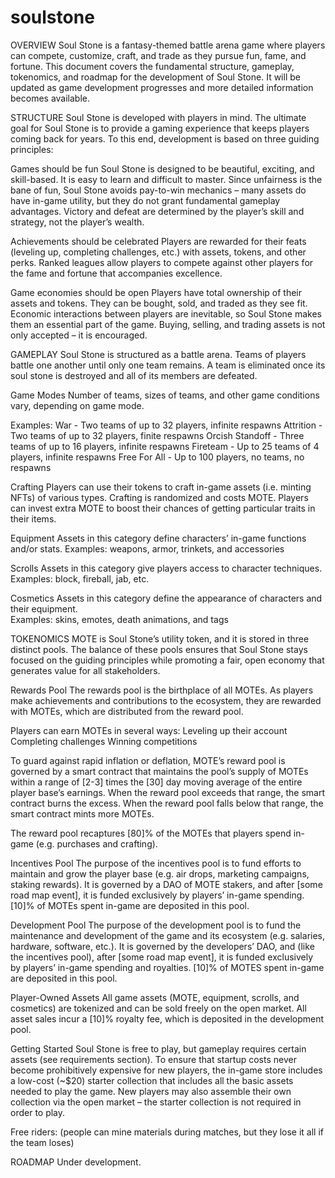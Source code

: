# soulstone

OVERVIEW
Soul Stone is a fantasy-themed battle arena game where players can compete, customize, craft, and trade as they pursue fun, fame, and fortune. This document covers the fundamental structure, gameplay, tokenomics, and roadmap for the development of Soul Stone.  It will be updated as game development progresses and more detailed information becomes available.


STRUCTURE
Soul Stone is developed with players in mind.  The ultimate goal for Soul Stone is to provide a gaming experience that keeps players coming back for years.  To this end, development is based on three guiding principles:

Games should be fun
Soul Stone is designed to be beautiful, exciting, and skill-based.  It is easy to learn and difficult to master.  Since unfairness is the bane of fun, Soul Stone avoids pay-to-win mechanics – many assets do have in-game utility, but they do not grant fundamental gameplay advantages.  Victory and defeat are determined by the player’s skill and strategy, not the player’s wealth.

Achievements should be celebrated
Players are rewarded for their feats (leveling up, completing challenges, etc.) with assets, tokens, and other perks.  Ranked leagues allow players to compete against other players for the fame and fortune that accompanies excellence.

Game economies should be open
Players have total ownership of their assets and tokens.  They can be bought, sold, and traded as they see fit.  Economic interactions between players are inevitable, so Soul Stone makes them an essential part of the game.  Buying, selling, and trading assets is not only accepted – it is encouraged.


GAMEPLAY
Soul Stone is structured as a battle arena.  Teams of players battle one another until only one team remains.  A team is eliminated once its soul stone is destroyed and all of its members are defeated.

Game Modes
Number of teams, sizes of teams, and other game conditions vary, depending on game mode.  

Examples:
War - Two teams of up to 32 players, infinite respawns
Attrition - Two teams of up to 32 players, finite respawns
Orcish Standoff - Three teams of up to 16 players, infinite respawns
Fireteam - Up to 25 teams of 4 players, infinite respawns
Free For All - Up to 100 players, no teams, no respawns

Crafting
Players can use their tokens to craft in-game assets (i.e. minting NFTs) of various types.  Crafting is randomized and costs MOTE.  Players can invest extra MOTE to boost their chances of getting particular traits in their items.

Equipment
Assets in this category define characters’ in-game functions and/or stats. 
Examples: weapons, armor, trinkets, and accessories

Scrolls
Assets in this category give players access to character techniques.
Examples: block, fireball, jab, etc.

Cosmetics
Assets in this category define the appearance of characters and their equipment.  
Examples: skins, emotes, death animations, and tags


TOKENOMICS
MOTE is Soul Stone’s utility token, and it is stored in three distinct pools.  The balance of these pools ensures that Soul Stone stays focused on the guiding principles while promoting a fair, open economy that generates value for all stakeholders.

Rewards Pool
The rewards pool is the birthplace of all MOTEs.  As players make achievements and contributions to the ecosystem, they are rewarded with MOTEs, which are distributed from the reward pool.

Players can earn MOTEs in several ways:
Leveling up their account
Completing challenges
Winning competitions

To guard against rapid inflation or deflation, MOTE’s reward pool is governed by a smart contract that maintains the pool’s supply of MOTEs within a range of [2-3] times the [30] day moving average of the entire player base’s earnings. When the reward pool exceeds that range, the smart contract burns the excess.  When the reward pool falls below that range, the smart contract mints more MOTEs.

The reward pool recaptures [80]% of the MOTEs that players spend in-game (e.g. purchases and crafting).

Incentives Pool
The purpose of the incentives pool is to fund efforts to maintain and grow the player base (e.g. air drops, marketing campaigns, staking rewards). It is governed by a DAO of MOTE stakers, and after [some road map event], it is funded exclusively by players’ in-game spending.  [10]% of MOTEs spent in-game are deposited in this pool.

Development Pool
The purpose of the development pool is to fund the maintenance and development of the game and its ecosystem (e.g. salaries, hardware, software, etc.). It is governed by the developers’ DAO, and (like the incentives pool), after [some road map event], it is funded exclusively by players’ in-game spending and royalties.  [10]% of MOTES spent in-game are deposited in this pool.

Player-Owned Assets
All game assets (MOTE, equipment, scrolls, and cosmetics) are tokenized and can be sold freely on the open market.  All asset sales incur a [10]% royalty fee, which is deposited in the development pool.



Getting Started
Soul Stone is free to play, but gameplay requires certain assets (see requirements section).  To ensure that startup costs never become prohibitively expensive for new players, the in-game store includes a low-cost (~$20) starter collection that includes all the basic assets needed to play the game.  New players may also assemble their own collection via the open market – the starter collection is not required in order to play.

Free riders: (people can mine materials during matches, but they lose it all if the team loses)

ROADMAP
Under development.
